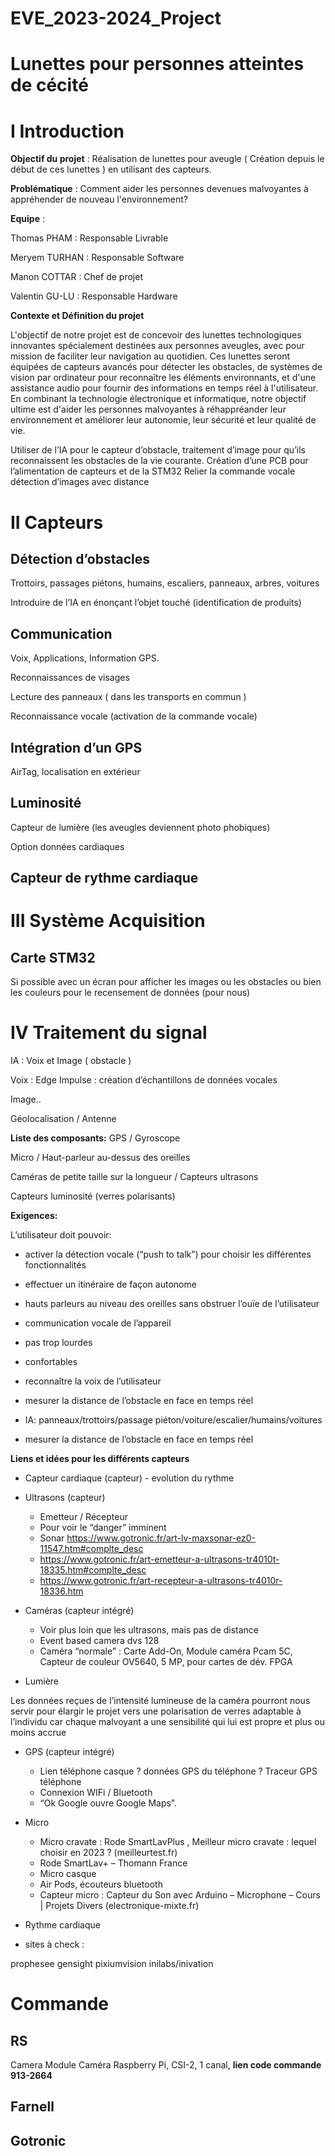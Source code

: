 # EVE_2023-2024_Project

# Lunettes pour personnes atteintes de cécité 

# I Introduction
**Objectif du projet** : Réalisation de lunettes pour aveugle ( Création depuis le début de ces lunettes ) en utilisant des capteurs. 

**Problématique** : Comment aider les personnes devenues malvoyantes à appréhender de nouveau l'environnement?

**Equipe** : 

Thomas PHAM : Responsable Livrable 

Meryem TURHAN : Responsable Software 

Manon COTTAR : Chef de projet

Valentin GU-LU : Responsable Hardware 

**Contexte et Définition du projet**

L'objectif de notre projet est de concevoir des lunettes technologiques innovantes spécialement destinées aux personnes aveugles, avec pour mission de faciliter leur navigation au quotidien. Ces lunettes seront équipées de capteurs avancés pour détecter les obstacles, de systèmes de vision par ordinateur pour reconnaître les éléments environnants, et d'une assistance audio pour fournir des informations en temps réel à l'utilisateur. En combinant la technologie électronique et informatique, notre objectif ultime est d'aider les personnes malvoyantes à réhappréander leur environnement et améliorer leur autonomie, leur sécurité et leur qualité de vie. 

Utiliser de l’IA pour le capteur d’obstacle, traitement d’image pour qu’ils reconnaissent les obstacles de la vie courante.
Création d’une PCB pour l’alimentation de capteurs et de la STM32
Relier la commande vocale détection d’images avec distance

	
# II Capteurs
## Détection d’obstacles
Trottoirs, passages piétons, humains, escaliers, panneaux, arbres, voitures

Introduire de l’IA en énonçant l’objet touché (identification de produits)
## Communication
Voix, Applications, Information GPS.

Reconnaissances de visages

Lecture des panneaux ( dans les transports en commun )

Reconnaissance vocale (activation de la commande vocale)

## Intégration d’un GPS
AirTag, localisation en extérieur
## Luminosité
Capteur de lumière (les aveugles deviennent photo phobiques)

Option données cardiaques

## Capteur de rythme cardiaque


# III Système Acquisition
## Carte STM32
Si possible avec un écran pour afficher les images ou les obstacles ou bien les couleurs pour le recensement de données (pour nous)


# IV Traitement du signal
IA : Voix  et Image ( obstacle )

Voix : Edge Impulse : création d’échantillons de données vocales

Image.. 

Géolocalisation / Antenne 


**Liste des composants:**
GPS / Gyroscope

Micro / Haut-parleur au-dessus des oreilles

Caméras de petite taille sur la longueur / Capteurs ultrasons

Capteurs luminosité (verres polarisants)

**Exigences:**

L’utilisateur doit pouvoir:

- activer la détection vocale (“push to talk”) pour choisir les différentes fonctionnalités

- effectuer un itinéraire de façon autonome 

- hauts parleurs au niveau des oreilles sans obstruer l’ouïe de l’utilisateur

- communication vocale de l’appareil

- pas trop lourdes

- confortables

- reconnaître la voix de l’utilisateur

- mesurer la distance de l’obstacle en face en temps réel

- IA: panneaux/trottoirs/passage piéton/voiture/escalier/humains/voitures

- mesurer la distance de l’obstacle en face en temps réel

**Liens et idées pour les différents capteurs**
 - Capteur cardiaque (capteur)
         - evolution du rythme


 - Ultrasons (capteur)
	- Emetteur / Récepteur
   	- Pour voir le “danger” imminent
	- Sonar https://www.gotronic.fr/art-lv-maxsonar-ez0-11547.htm#complte_desc
	- https://www.gotronic.fr/art-emetteur-a-ultrasons-tr4010t-18335.htm#complte_desc
	- https://www.gotronic.fr/art-recepteur-a-ultrasons-tr4010r-18336.htm



 - Caméras (capteur intégré)
	- Voir plus loin que les ultrasons, mais pas de distance 
	- Event based camera dvs 128
	- Caméra “normale” : Carte Add-On, Module caméra Pcam 5C, Capteur de couleur OV5640, 5 MP, pour cartes de dév. FPGA


 - Lumière

Les données reçues de l’intensité lumineuse de la caméra pourront nous servir pour élargir le projet vers une polarisation de verres adaptable à l’individu car chaque malvoyant a une sensibilité qui lui est propre et plus ou moins accrue

 - GPS (capteur intégré)
	- Lien téléphone casque ? données GPS du téléphone ? Traceur GPS téléphone
	- Connexion WIFi / Bluetooth
	- “Ok Google ouvre Google Maps”. 


 - Micro
	- Micro cravate : Rode SmartLavPlus , Meilleur micro cravate : lequel choisir en 2023 ? (meilleurtest.fr)
	- Rode SmartLav+ – Thomann France
	- Micro casque
	- Air Pods, écouteurs bluetooth
	- Capteur micro : Capteur du Son avec Arduino – Microphone – Cours | Projets Divers (electronique-mixte.fr)

 - Rythme cardiaque


 - sites à check :
   
prophesee
gensight
pixiumvision
inilabs/inivation

# Commande 
## RS

Camera Module Caméra Raspberry Pi, CSI-2, 1 canal, **lien code commande 913-2664**

## Farnell


## Gotronic 









